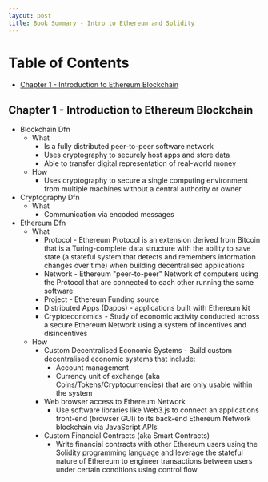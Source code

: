 ```yaml
---
layout: post
title: Book Summary - Intro to Ethereum and Solidity
---
```


# Table of Contents
  * [Chapter 1 - Introduction to Ethereum Blockchain](#chapter-1)

## Chapter 1 - Introduction to Ethereum Blockchain<a id="chapter-1"></a>

* Blockchain Dfn
  * What
    * Is a fully distributed peer-to-peer software network
    * Uses cryptography to securely host apps and store data
    * Able to transfer digital representation of real-world money
  * How
    * Uses cryptography to secure a single computing environment
    from multiple machines without a central authority or owner
* Cryptography Dfn
  * What
    * Communication via encoded messages
* Ethereum Dfn
  * What
    * Protocol - Ethereum Protocol is an extension derived from Bitcoin that is a Turing-complete data structure with the ability to save state (a stateful system that detects and remembers information changes over time) when building decentralised applications
    * Network - Ethereum "peer-to-peer" Network of computers using the Protocol that are connected to each other running the same software
    * Project - Ethereum Funding source
    * Distributed Apps (Dapps) - applications built with Ethereum kit
    * Cryptoeconomics - Study of economic activity conducted across a secure Ethereum Network using a system of incentives and disincentives
  * How
    * Custom Decentralised Economic Systems - Build custom decentralised economic systems that include:
      * Account management
      * Currency unit of exchange (aka Coins/Tokens/Cryptocurrencies) that are only usable within the system
    * Web browser access to Ethereum Network
      * Use software libraries like Web3.js to connect an applications front-end (browser GUI) to its back-end Ethereum Network blockchain via JavaScript APIs
    * Custom Financial Contracts (aka Smart Contracts)
      * Write financial contracts with other Ethereum users using the Solidity programming language and leverage the stateful nature of Ethereum to engineer transactions between users under certain conditions using control flow
